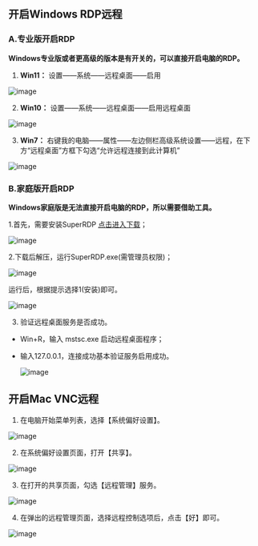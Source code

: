 ## 开启Windows RDP远程

### A.专业版开启RDP

**Windows专业版或者更高级的版本是有开关的，可以直接开启电脑的RDP。**

1. **Win11：** 设置——系统——远程桌面——启用

  ![image](./image/remote/remote-rdp0.jpg)

2. **Win10：** 设置——系统——远程桌面——启用远程桌面  

  ![image](./image/remote/remote-rdp1.jpg)

3. **Win7：** 右键我的电脑——属性——左边侧栏高级系统设置——远程，在下方“远程桌面”方框下勾选“允许远程连接到此计算机”
  
  ![image](./image/remote/remote-rdp2.jpeg)

  ### B.家庭版开启RDP

**Windows家庭版是无法直接开启电脑的RDP，所以需要借助工具。**

1.首先，需要安装SuperRDP
 [点击进入下载](https://github.com/anhkgg/SuperRDP/releases)；

  ![image](./image/remote/rdp1.jpg)

2.下载后解压，运行SuperRDP.exe(需管理员权限)；

  ![image](./image/remote/rdp2.jpg)
  
运行后，根据提示选择1(安装)即可。
  
  ![image](./image/remote/rdp3.jpg)

3. 验证远程桌面服务是否成功。

* Win+R，输入 mstsc.exe 启动远程桌面程序；

* 输入127.0.0.1，连接成功基本验证服务启用成功。

  ![image](./image/remote/rdp4.jpg)

## 开启Mac VNC远程
1. 在电脑开始菜单列表，选择【系统偏好设置】。

  ![image](./image/remote/remote-vnc1.jpg)

2. 在系统偏好设置页面，打开【共享】。

 ![image](./image/remote/remote-vnc2.jpg)

3. 在打开的共享页面，勾选【远程管理】服务。

 ![image](./image/remote/remote-vnc3.jpg)

4. 在弹出的远程管理页面，选择远程控制选项后，点击【好】即可。

 ![image](./image/remote/remote-vnc4.jpg)

